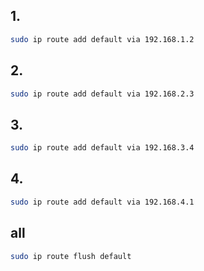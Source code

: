 ## 1.
```bash
sudo ip route add default via 192.168.1.2
```

## 2.
```bash
sudo ip route add default via 192.168.2.3
```

## 3.
```bash
sudo ip route add default via 192.168.3.4
```

## 4.
```bash
sudo ip route add default via 192.168.4.1
```


## all
```bash
sudo ip route flush default
```
